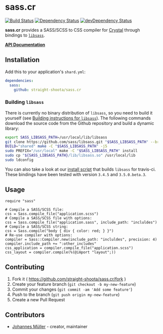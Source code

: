 # sass.cr

[![Build Status](https://travis-ci.org/straight-shoota/sass.cr.svg?branch=master)](https://travis-ci.org/straight-shoota/sass.cr)
[![Dependency Status](https://shards.rocks/badge/github/straight-shoota/crinja/status.svg)](https://shards.rocks/github/straight-shoota/crinja)
[![devDependency Status](https://shards.rocks/badge/github/straight-shoota/crinja/dev_status.svg)](https://shards.rocks/github/straight-shoota/crinja)

**sass.cr** provides a SASS/SCSS to CSS compiler for [Crystal](https://crystal-lang.org) through bindings to [`libsass`](https://github.com/sass/libsass/).

**[API Documentation](https://straight-shoota.github.io/sass.cr/api/latest/)**

## Installation

Add this to your application's `shard.yml`:

```yaml
dependencies:
  sass:
    github: straight-shoota/sass.cr
```

### Building `libsass`
There is currently no binary distribution of `libsass`, so you need to build it yourself (see [Building instructions for `libsass`](https://github.com/sass/libsass/blob/master/docs/build.md)). The following commands download the source code from the Github repository and build a dynamic library:

```bash
export SASS_LIBSASS_PATH=/usr/local/lib/libsass
git clone https://github.com/sass/libsass.git "$SASS_LIBSASS_PATH" --branch="3.5.0.beta.3"
BUILD="shared" make -C "$SASS_LIBSASS_PATH" -j5
sudo PREFIX="/usr/local" make -C "$SASS_LIBSASS_PATH" install
sudo cp "${SASS_LIBSASS_PATH}/lib/libsass.so" /usr/local/lib
sudo ldconfig
```

You can also take a look at our [install script](scripts/install_libsass_ci.sh) that builds `libsass` for travis-ci.
These bindings have been tested with version `3.4.5` and `3.5.0.beta.3`.

## Usage

```crystal
require "sass"

# Compile a SASS/SCSS file:
css = Sass.compile_file("application.scss")
# Compile a SASS/SCSS file with options:
css = Sass.compile_file("application.sass", include_path: "incluldes")
# Compile a SASS/SCSS string:
css = Sass.compile("body { div { color: red; } }")
# Re-use compiler with options:
compiler = Sass::Compiler.new(include_path: "incluldes", precision: 4)
compiler.include_path += ":other_includes"
css_application = compiler.compile_file("application.scss")
css_layout = compiler.compile(%(@import "layout";))
```

## Contributing

1. Fork it ( https://github.com/straight-shoota/sass.cr/fork )
2. Create your feature branch (`git checkout -b my-new-feature`)
3. Commit your changes (`git commit -am 'Add some feature'`)
4. Push to the branch (`git push origin my-new-feature`)
5. Create a new Pull Request

## Contributors

- [Johannes Müller](https://github.com/straight-shoota) - creator, maintainer

